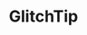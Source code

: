 ---
draft: false
title: GlitchTip
content:
  id: glitchtip
  name: GlitchTip
  website: https://glitchtip.com/
  short_description: Reimplementation of the Sentry error tracking platform, Track errors, uptime, and performance.
---